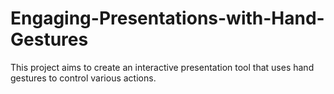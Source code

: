 # Engaging-Presentations-with-Hand-Gestures
This project aims to create an interactive presentation tool that uses hand gestures to control various actions.
